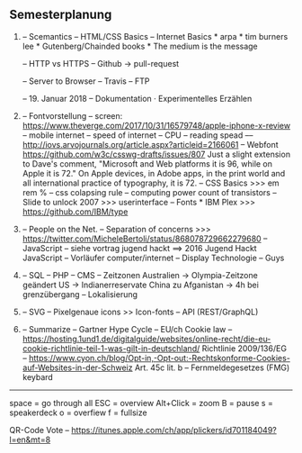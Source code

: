 Semesterplanung
---
1.
	– Scemantics
	– HTML/CSS Basics
	– Internet Basics
		* arpa
		* tim burners lee
		* Gutenberg/Chainded books
		* The medium is the message

	– HTTP vs HTTPS
	– Github → pull-request


	– Server to Browser
	– Travis
	– FTP

	– 19. Januar 2018 – Dokumentation · Experimentelles Erzählen


2.
	– Fontvorstellung
	– screen: https://www.theverge.com/2017/10/31/16579748/apple-iphone-x-review
	– mobile internet
		– speed of internet
		– CPU
		– reading spead –– http://iovs.arvojournals.org/article.aspx?articleid=2166061
	– Webfont
						https://github.com/w3c/csswg-drafts/issues/807
						Just a slight extension to Dave's comment,
						"Microsoft and Web platforms it is 96, while on Apple it is 72."
						On Apple devices, in Adobe apps, in the print world and all international practice of typography, it is 72.
	– CSS Basics >>> em rem %
	– css colapsing rule
	– computing power
		count of transistors
	– Slide to unlock 2007 >>> userinterface
	– Fonts
		* IBM Plex >>> https://github.com/IBM/type
3.
	– People on the Net.
	– Separation of concerns >>> https://twitter.com/MicheleBertoli/status/868078729662279680
	– JavaScript
	– siehe vortrag jugend hackt ==> 2016 Jugend Hackt JavaScript
	– Vorläufer computer/internet
	– Display Technologie
	– Guys
4.
	– SQL
	– PHP
	– CMS
	– Zeitzonen
			Australien → Olympia-Zeitzone geändert
			US → Indianerreservate
			China zu Afganistan → 4h bei grenzübergang
	– Lokalisierung

5.
	– SVG
		– Pixelgenaue icons >> Icon-fonts
	– API (REST/GraphQL)
6.
	– Summarize
	– Gartner Hype Cycle
	– EU/ch Cookie law
		– https://hosting.1und1.de/digitalguide/websites/online-recht/die-eu-cookie-richtlinie-teil-1-was-gilt-in-deutschland/
			Richtlinie 2009/136/EG
		– https://www.cyon.ch/blog/Opt-in,-Opt-out:-Rechtskonforme-Cookies-auf-Websites-in-der-Schweiz
				Art. 45c lit. b – Fernmeldegesetzes (FMG)
keybard
---
space = go through all
ESC = overview
Alt+Click = zoom
B = pause
s = speakerdeck
o = overfiew
f = fullsize


QR-Code Vote
– https://itunes.apple.com/ch/app/plickers/id701184049?l=en&mt=8

